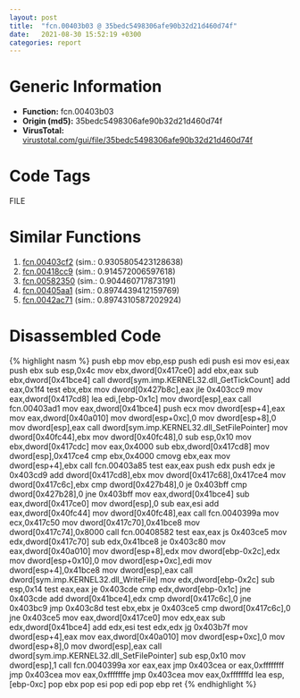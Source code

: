 ```yaml
---
layout: post
title:  "fcn.00403b03 @ 35bedc5498306afe90b32d21d460d74f"
date:   2021-08-30 15:52:19 +0300
categories: report
---
```


# Generic Information
- **Function:** fcn.00403b03
- **Origin (md5):** 35bedc5498306afe90b32d21d460d74f
- **VirusTotal:** [virustotal.com/gui/file/35bedc5498306afe90b32d21d460d74f][virustotal_ref]

# Code Tags
<span class="tag" id="FILE">FILE</span>


# Similar Functions

1. [fcn.00403cf2][similar_1_ref] (sim.: 0.9305805423128638)
2. [fcn.00418cc9][similar_2_ref] (sim.: 0.914572006597618)
3. [fcn.00582350][similar_3_ref] (sim.: 0.904460717873191)
4. [fcn.00405aa1][similar_4_ref] (sim.: 0.8974439412159769)
5. [fcn.0042ac71][similar_5_ref] (sim.: 0.8974310587202924)


# Disassembled Code

{% highlight nasm %}
push ebp
mov ebp,esp
push edi
push esi
mov esi,eax
push ebx
sub esp,0x4c
mov ebx,dword[0x417ce0]
add ebx,eax
sub ebx,dword[0x41bce4]
call dword[sym.imp.KERNEL32.dll_GetTickCount]
add eax,0x1f4
test ebx,ebx
mov dword[0x427b8c],eax
jle 0x403cc9
mov eax,dword[0x417cd8]
lea edi,[ebp-0x1c]
mov dword[esp],eax
call fcn.00403ad1
mov eax,dword[0x41bce4]
push ecx
mov dword[esp+4],eax
mov eax,dword[0x40a010]
mov dword[esp+0xc],0
mov dword[esp+8],0
mov dword[esp],eax
call dword[sym.imp.KERNEL32.dll_SetFilePointer]
mov dword[0x40fc44],ebx
mov dword[0x40fc48],0
sub esp,0x10
mov ebx,dword[0x417cdc]
mov eax,0x4000
sub ebx,dword[0x417cd8]
mov dword[esp],0x417ce4
cmp ebx,0x4000
cmovg ebx,eax
mov dword[esp+4],ebx
call fcn.00403a85
test eax,eax
push edx
push edx
je 0x403cd9
add dword[0x417cd8],ebx
mov dword[0x417c68],0x417ce4
mov dword[0x417c6c],ebx
cmp dword[0x427b48],0
je 0x403bff
cmp dword[0x427b28],0
jne 0x403bff
mov eax,dword[0x41bce4]
sub eax,dword[0x417ce0]
mov dword[esp],0
sub eax,esi
add eax,dword[0x40fc44]
mov dword[0x40fc48],eax
call fcn.0040399a
mov ecx,0x417c50
mov dword[0x417c70],0x41bce8
mov dword[0x417c74],0x8000
call fcn.00408582
test eax,eax
js 0x403ce5
mov edx,dword[0x417c70]
sub edx,0x41bce8
je 0x403c80
mov eax,dword[0x40a010]
mov dword[esp+8],edx
mov dword[ebp-0x2c],edx
mov dword[esp+0x10],0
mov dword[esp+0xc],edi
mov dword[esp+4],0x41bce8
mov dword[esp],eax
call dword[sym.imp.KERNEL32.dll_WriteFile]
mov edx,dword[ebp-0x2c]
sub esp,0x14
test eax,eax
je 0x403cde
cmp edx,dword[ebp-0x1c]
jne 0x403cde
add dword[0x41bce4],edx
cmp dword[0x417c6c],0
jne 0x403bc9
jmp 0x403c8d
test ebx,ebx
je 0x403ce5
cmp dword[0x417c6c],0
jne 0x403ce5
mov eax,dword[0x417ce0]
mov edx,eax
sub edx,dword[0x41bce4]
add edx,esi
test edx,edx
jg 0x403b7f
mov dword[esp+4],eax
mov eax,dword[0x40a010]
mov dword[esp+0xc],0
mov dword[esp+8],0
mov dword[esp],eax
call dword[sym.imp.KERNEL32.dll_SetFilePointer]
sub esp,0x10
mov dword[esp],1
call fcn.0040399a
xor eax,eax
jmp 0x403cea
or eax,0xffffffff
jmp 0x403cea
mov eax,0xfffffffe
jmp 0x403cea
mov eax,0xfffffffd
lea esp,[ebp-0xc]
pop ebx
pop esi
pop edi
pop ebp
ret 
{% endhighlight %}


[similar_1_ref]: /report/fcn.00403cf2@35bedc5498306afe90b32d21d460d74f
[similar_2_ref]: /report/fcn.00418cc9@8c10f6a1b7643ed6e914352ded4b58e0
[similar_3_ref]: /report/fcn.00582350@c92f0480e2fbc88393d2c65c08a235e0
[similar_4_ref]: /report/fcn.00405aa1@e38ba004520fa1a86a35b63e8d5843ef
[similar_5_ref]: /report/fcn.0042ac71@6e426bd8e348fab7a17ba317fb0f2d87
[virustotal_ref]: https://www.virustotal.com/gui/file/35bedc5498306afe90b32d21d460d74f